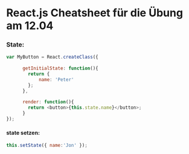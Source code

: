# React.js Cheatsheet für die Übung am 12.04

### State:
```javascript
var MyButton = React.createClass({
			
      getInitialState: function(){
      	return {
        	name: 'Peter'
        };
      },
			
      render: function(){
      	return <button>{this.state.name}</button>;
      }
});
```
#### state setzen:
```javascript
this.setState({ name:'Jon' });
```
